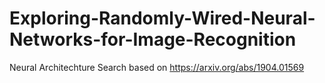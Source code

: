 # Exploring-Randomly-Wired-Neural-Networks-for-Image-Recognition
Neural Architechture Search based on https://arxiv.org/abs/1904.01569
